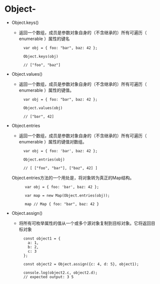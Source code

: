 # Object-

- Object.keys()
	- 返回一个数组，成员是参数对象自身的（不含继承的）所有可遍历（ enumerable ）属性的键名

			var obj = { foo: "bar", baz: 42 };
		
			Object.keys(obj)
		
			// ["foo", "baz"]

- Object.values()
	- 返回一个数组，成员是参数对象自身的（不含继承的）所有可遍历（ enumerable ）属性的键值。


			var obj = { foo: "bar", baz: 42 };
		
			Object.values(obj)
		
			// ["bar", 42]

- Object.entries
	- 返回一个数组，成员是参数对象自身的（不含继承的）所有可遍历（ enumerable ）属性的键值对数组。


			var obj = { foo: 'bar', baz: 42 };
	
			Object.entries(obj)
	
			// [ ["foo", "bar"], ["baz", 42] ]


	Object.entries方法的一个用处是，将对象转为真正的Map结构。

			var obj = { foo: 'bar', baz: 42 };
		
			var map = new Map(Object.entries(obj));
		
			map // Map { foo: "bar", baz: 42 }


- Object.assign()
	- 将所有可枚举属性的值从一个或多个源对象复制到目标对象。它将返回目标对象


		    const object1 = {
    		  a: 1,
    		  b: 2,
    		  c: 3
    		};
    		
    		const object2 = Object.assign({c: 4, d: 5}, object1);
    		
    		console.log(object2.c, object2.d);
    		// expected output: 3 5

